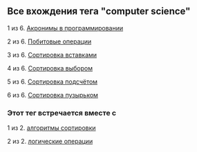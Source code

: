 ## Все вхождения тега "computer science"


1 из 6. [Акронимы в программировании](./2020-12-17_acronims_in_programming.md)

2 из 6. [Побитовые операции](./2021-01-09_computer_science_bitwise.md)

3 из 6. [Сортировка вставками](./2020-12-20_computer_science_insertion_sort.md)

4 из 6. [Сортировка выбором](./2020-12-20_computer_science_selection_sort.md)

5 из 6. [Сортировка подсчётом](./2020-12-20_computer_science_counting_sort.md)

6 из 6. [Сортировка пузырьком](./2020-12-20_computer_science_bubble_sort.md)



### Этот тег встречается вместе с


1 из 2. [алгоритмы сортировки](./meta_algoritmy_sortirovki.md)

2 из 2. [логические операции](./meta_logicheskie_operatsii.md)

